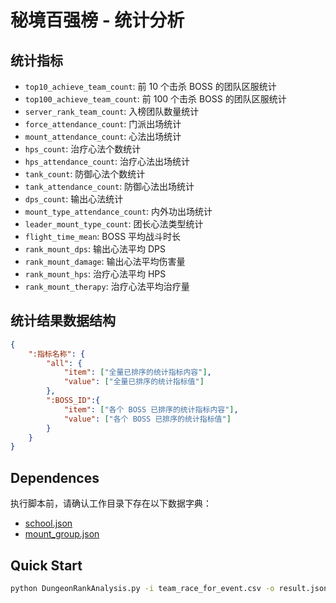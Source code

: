 # 秘境百强榜 - 统计分析
## 统计指标
- `top10_achieve_team_count`: 前 10 个击杀 BOSS 的团队区服统计
- `top100_achieve_team_count`: 前 100 个击杀 BOSS 的团队区服统计
- `server_rank_team_count`: 入榜团队数量统计
- `force_attendance_count`: 门派出场统计
- `mount_attendance_count`: 心法出场统计
- `hps_count`: 治疗心法个数统计
- `hps_attendance_count`: 治疗心法出场统计
- `tank_count`: 防御心法个数统计
- `tank_attendance_count`: 防御心法出场统计
- `dps_count`: 输出心法统计
- `mount_type_attendance_count`: 内外功出场统计
- `leader_mount_type_count`: 团长心法类型统计
- `flight_time_mean`: BOSS 平均战斗时长
- `rank_mount_dps`: 输出心法平均 DPS
- `rank_mount_damage`: 输出心法平均伤害量
- `rank_mount_hps`: 治疗心法平均 HPS
- `rank_mount_therapy`: 治疗心法平均治疗量
## 统计结果数据结构
```json
{
    ":指标名称": {
        "all": {
            "item": ["全量已排序的统计指标内容"],
            "value": ["全量已排序的统计指标值"]
        },
        ":BOSS_ID":{
            "item": ["各个 BOSS 已排序的统计指标内容"],
            "value": ["各个 BOSS 已排序的统计指标值"]
        }
    }
}
```
## Dependences
执行脚本前，请确认工作目录下存在以下数据字典：
- [school.json](https://github.com/JX3BOX/jx3box-data/blob/master/data/xf/school.json)
- [mount_group.json](https://github.com/JX3BOX/jx3box-data/blob/master/data/xf/mount_group.json)

## Quick Start
```bash
python DungeonRankAnalysis.py -i team_race_for_event.csv -o result.json
```

